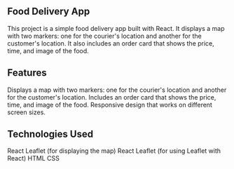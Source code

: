 ## Food Delivery App
This project is a simple food delivery app built with React. It displays a map with two markers: one for the courier's location and another for the customer's location. It also includes an order card that shows the price, time, and image of the food.

## Features
Displays a map with two markers: one for the courier's location and another for the customer's location.
Includes an order card that shows the price, time, and image of the food.
Responsive design that works on different screen sizes.

## Technologies Used
React
Leaflet (for displaying the map)
React Leaflet (for using Leaflet with React)
HTML
CSS
